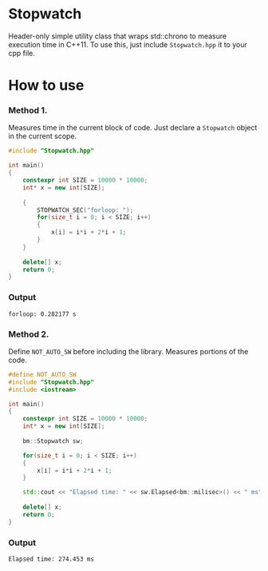 # Stopwatch
Header-only simple utility class that wraps std::chrono to measure execution time in C++11.
To use this, just include `Stopwatch.hpp` it to your cpp file.

# How to use
### Method 1.
Measures time in the current block of code. Just declare a `Stopwatch` object in the current scope.
```cpp
#include "Stopwatch.hpp"

int main()
{
    constexpr int SIZE = 10000 * 10000;
    int* x = new int[SIZE];
    
    {
        STOPWATCH_SEC("forloop: ");
        for(size_t i = 0; i < SIZE; i++)
        {
            x[i] = i*i + 2*i + 1;
        }
    }
    
    delete[] x;
    return 0;
}
```
### Output
```
forloop: 0.282177 s
```

### Method 2.
Define `NOT_AUTO_SW` before including the library. Measures portions of the code.
```cpp
#define NOT_AUTO_SW
#include "Stopwatch.hpp"
#include <iostream>

int main()
{
    constexpr int SIZE = 10000 * 10000;
    int* x = new int[SIZE];
    
    bm::Stopwatch sw;

    for(size_t i = 0; i < SIZE; i++)
    {
        x[i] = i*i + 2*i + 1;
    }

    std::cout << "Elapsed time: " << sw.Elapsed<bm::milisec>() << " ms";
    
    delete[] x;
    return 0;
}
```
### Output
```
Elapsed time: 274.453 ms
```
